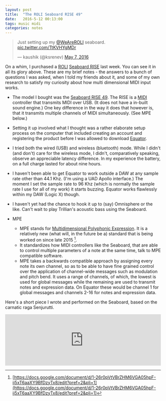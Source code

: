 ```yaml
---
layout: post
title:  "The ROLI Seaboard RISE 49"
date:   2016-5-12 00:13:00
tags: music midi
categories: notes
---
```


<blockquote class="twitter-tweet" data-lang="en"><p lang="en" dir="ltr">Just setting up my <a href="https://twitter.com/WeAreROLI">@WeAreROLI</a> seaboard. <a href="https://t.co/TtKVHYgMDr">pic.twitter.com/TtKVHYgMDr</a></p>&mdash; kaushik (@ksrenev) <a href="https://twitter.com/ksrenev/status/728793038001053696">May 7, 2016</a></blockquote><script async src="//platform.twitter.com/widgets.js" charset="utf-8"></script>

On a whim, I purchased a [ROLI](https://roli.com/) [Seaboard RISE](https://roli.com/products/seaboard-rise) last week. You can see it in
all its glory above. These are my brief notes - the answers to a bunch of questions
I was asked, when I told my friends about it, and some of my own
research to satisfy my curiosity about how multi dimensional MIDI
input works.

- The model I bought was the [Seaboard RISE 49](https://www.youtube.com/watch?v=cMdNDyW0dos). The RISE is a [MIDI](https://en.wikipedia.org/wiki/MIDI)
  controller that transmits MIDI over USB. (It does not have a
  in-built sound engine.) One key difference in the way it does that
  however is, that it transmits multiple channels of MIDI
  simultaneously. (See MPE below.)

- Setting it up involved what I thought was a rather elaborate setup
  process on the computer that included creating an account and
  registering the product before I was allowed to download [Equator](https://roli.com/products/seaboard-rise/software).

- I tried  both the wired (USB) and wireless (bluetooth) mode. While I
  didn't (and don't) care for the wireless mode, I didn't,
  comparatively speaking, observe an appreciable latency
  difference. In my experience the battery, on a full charge lasted
  for about nine hours.

- I haven't been able to get Equator to work outside a DAW at any
  sample rate other than 44.1 Khz. (I'm using a UAD Apollo interface.) The
  moment I set the sample rate to 96 Khz (which is normally the sample
  rate I use for all of my work) it starts buzzing. Equator works
  flawlessly within my DAW (Logic X) though.

- I haven't yet had the chance to hook it up to (say) Omnisphere or
  the like. Can't wait to play Trillian's acoustic bass using the
  Seaboard.


- MPE
  - MPE stands for [Multidimensional Polyphonic Expression](http://expressiveness.org/2015/04/24/midi-specifications-for-multidimensional-polyphonic-expression-mpe). It is a
    relatively new (what will, in the future be a) standard that is
    being worked on since late 2015 [^1].
  - It standardizes how MIDI controllers like the Seaboard, that are
    able to control multiple parameters of a note at the same time,
    talk to MPE compatible software.
  - MPE takes a backwards compatible approach by assigning every note
    its own channel, so as to be able to have fine grained control
    over the application of channel-wide messages such as modulation
    and pitch bend. It uses a range of channels, of which, the lowest
    is used for global messages while the remaining are used to
    transmit notes and expression data. On Equator these would be
    channel 1 for global messages and channels 2-16 for notes and
    expression data.

Here's a short piece I wrote and performed on the Seaboard, based on
the carnatic raga Senjurutti.

<iframe width="100%" height="166" scrolling="no" frameborder="no" src="https://w.soundcloud.com/player/?url=https%3A//api.soundcloud.com/tracks/264135591&amp;color=ff5500&amp;auto_play=false&amp;hide_related=false&amp;show_comments=true&amp;show_user=true&amp;show_reposts=false"></iframe>

[^1]: [https://docs.google.com/document/d/1-26r0pVtVBrZHM6VGA05hpF-ij5xT6aaXY9BfDzyTx8/edit?pref=2&pli=1](https://docs.google.com/document/d/1-26r0pVtVBrZHM6VGA05hpF-ij5xT6aaXY9BfDzyTx8/edit?pref=2&pli=1)
